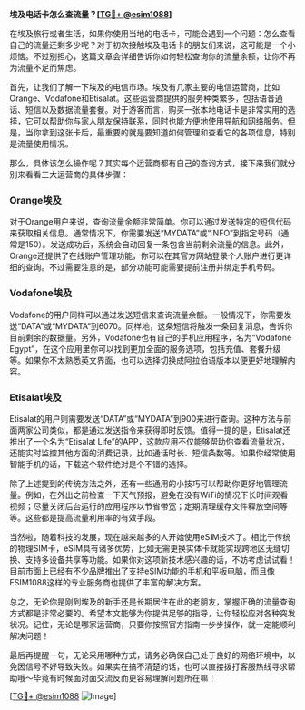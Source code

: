 **埃及电话卡怎么查流量？[[TG💪+ @esim1088](https://t.me/s/esim1088)]**

在埃及旅行或者生活，如果你使用当地的电话卡，可能会遇到一个问题：怎么查看自己的流量还剩多少呢？对于初次接触埃及电话卡的朋友们来说，这可能是一个小烦恼。不过别担心，这篇文章会详细告诉你如何轻松查询你的流量余额，让你不再为流量不足而焦虑。

首先，让我们了解一下埃及的电信市场。埃及有几家主要的电信运营商，比如Orange、Vodafone和Etisalat。这些运营商提供的服务种类繁多，包括语音通话、短信以及数据流量套餐。对于游客而言，购买一张本地电话卡是非常实用的选择，它可以帮助你与家人朋友保持联系，同时也能方便地使用导航和网络服务。但是，当你拿到这张卡后，最重要的就是要知道如何管理和查看它的各项信息，特别是流量使用情况。

那么，具体该怎么操作呢？其实每个运营商都有自己的查询方式，接下来我们就分别来看看三大运营商的具体步骤：

### Orange埃及

对于Orange用户来说，查询流量余额非常简单。你可以通过发送特定的短信代码来获取相关信息。通常情况下，你需要发送“MYDATA”或“INFO”到指定号码（通常是150）。发送成功后，系统会自动回复一条包含当前剩余流量的信息。此外，Orange还提供了在线账户管理功能，你可以在其官方网站登录个人账户进行更详细的查询。不过需要注意的是，部分功能可能需要提前注册并绑定手机号码。

### Vodafone埃及

Vodafone的用户同样可以通过发送短信来查询流量余额。一般情况下，你需要发送“DATA”或“MYDATA”到6070。同样地，这条短信将触发一条回复消息，告诉你目前剩余的数据量。另外，Vodafone也有自己的手机应用程序，名为“Vodafone Egypt”，在这个应用里你可以找到更加全面的服务选项，包括充值、套餐升级等。如果你不太熟悉英文界面，也可以选择切换成阿拉伯语版本以便更好地理解内容。

### Etisalat埃及

Etisalat的用户则需要发送“DATA”或“MYDATA”到900来进行查询。这种方法与前面两家公司类似，都是通过发送指令来获得即时反馈。值得一提的是，Etisalat还推出了一个名为“Etisalat Life”的APP，这款应用不仅能够帮助你查看流量状况，还能实时监控其他方面的消费记录，比如通话时长、短信条数等。如果你经常使用智能手机的话，下载这个软件绝对是个不错的选择。

除了上述提到的传统方法之外，还有一些通用的小技巧可以帮助你更好地管理流量。例如，在外出之前检查一下天气预报，避免在没有WiFi的情况下长时间观看视频；尽量关闭后台运行的应用程序以节省带宽；定期清理缓存文件释放空间等等。这些都是提高流量利用率的有效手段。

当然啦，随着科技的发展，现在越来越多的人开始使用eSIM技术了。相比于传统的物理SIM卡，eSIM具有诸多优势，比如无需更换实体卡就能实现跨地区无缝切换、支持多设备共享等功能。如果你对这项新技术感兴趣的话，不妨考虑试试看！目前市面上已经有不少品牌推出了支持eSIM功能的手机和平板电脑，而且像ESIM1088这样的专业服务商也提供了丰富的解决方案。

总之，无论你是刚到埃及的新手还是长期居住在此的老朋友，掌握正确的流量查询方式都是非常必要的。希望本文能够为你提供足够的指导，让你轻松应对各种突发状况。记住，无论是哪家运营商，只要你按照官方指南一步步操作，就一定能顺利解决问题！

最后再提醒一句，无论采用哪种方式，请务必确保自己处于良好的网络环境中，以免因信号不好导致失败。如果实在搞不清楚的话，也可以直接拨打客服热线寻求帮助哦～毕竟有时候面对面交流反而更容易理解问题所在嘛！

[[TG💪+ @esim1088](https://t.me/s/esim1088) ![Image](https://i.postimg.cc/4NQfJmqS/Snipaste-2025-05-13-00-14-12.png)]